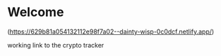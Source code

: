 # Welcome 

(https://629b81a054132112e98f7a02--dainty-wisp-0c0dcf.netlify.app/)

working link to the crypto tracker
